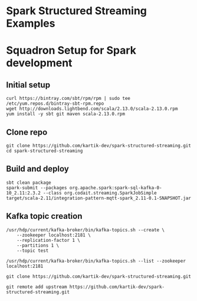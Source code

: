 # Spark Structured Streaming Examples

# Squadron Setup for Spark development

## Initial setup
```
curl https://bintray.com/sbt/rpm/rpm | sudo tee /etc/yum.repos.d/bintray-sbt-rpm.repo
wget http://downloads.lightbend.com/scala/2.13.0/scala-2.13.0.rpm
yum install -y sbt git maven scala-2.13.0.rpm 
```

## Clone repo
```` 
git clone https://github.com/kartik-dev/spark-structured-streaming.git
cd spark-structured-streaming
````

## Build and deploy
```
sbt clean package
spark-submit --packages org.apache.spark:spark-sql-kafka-0-10_2.11:2.3.2 --class org.codait.streaming.SparkJobSimple target/scala-2.11/integration-pattern-mqtt-spark_2.11-0.1-SNAPSHOT.jar
```

## Kafka topic creation
```
/usr/hdp/current/kafka-broker/bin/kafka-topics.sh --create \
    --zookeeper localhost:2181 \
    --replication-factor 1 \
    --partitions 1 \
    --topic test

/usr/hdp/current/kafka-broker/bin/kafka-topics.sh --list --zookeeper localhost:2181
```

```
git clone https://github.com/kartik-dev/spark-structured-streaming.git

git remote add upstream https://github.com/kartik-dev/spark-structured-streaming.git
```

